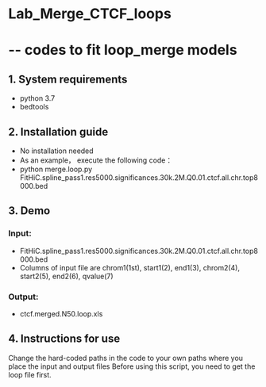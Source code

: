 # Lab_Merge_CTCF_loops
# -- codes to fit loop_merge models
## 1. System requirements

- python 3.7
- bedtools

## 2. Installation guide

- No installation needed
- As an example， execute the following code：
- python merge.loop.py FitHiC.spline_pass1.res5000.significances.30k.2M.Q0.01.ctcf.all.chr.top8000.bed

## 3. Demo

### Input:
- FitHiC.spline_pass1.res5000.significances.30k.2M.Q0.01.ctcf.all.chr.top8000.bed
- Columns of input file are chrom1(1st), start1(2), end1(3), chrom2(4), start2(5), end2(6), qvalue(7)

### Output:
- ctcf.merged.N50.loop.xls

## 4. Instructions for use

Change the hard-coded paths in the code to your own paths where you place the input and output files
Before using this script, you need to get the loop file first. 
